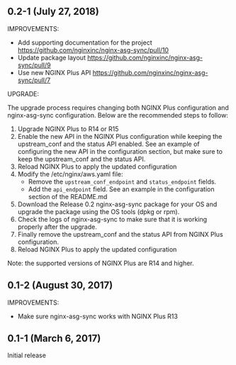 ## 0.2-1 (July 27, 2018)

IMPROVEMENTS:

* Add supporting documentation for the project https://github.com/nginxinc/nginx-asg-sync/pull/10
* Update package layout https://github.com/nginxinc/nginx-asg-sync/pull/9
* Use new NGINX Plus API https://github.com/nginxinc/nginx-asg-sync/pull/7

UPGRADE:

The upgrade process requires changing both NGINX Plus configuration and nginx-asg-sync configuration. Below are the recommended steps to follow:

1. Upgrade NGINX Plus to R14 or R15
2. Enable the new API in the NGINX Plus configuration while keeping the upstream_conf and the status API enabled. See an example of configuring the new API in the configuration section, but make sure to keep the upstream_conf and the status API.
3. Reload NGINX Plus to apply the updated configuration
4. Modify the /etc/nginx/aws.yaml file:
    * Remove the `upstream_conf_endpoint` and `status_endpoint` fields.
    * Add the `api_endpoint` field. See an example in the configuration section of the README.md
5. Download the Release 0.2 nginx-asg-sync package for your OS and upgrade the package using the OS tools (dpkg or rpm).
6. Check the logs of nginx-asg-sync to make sure that it is working properly after the upgrade.
7. Finally remove the upstream_conf and the status API from NGINX Plus configuration.
8. Reload NGINX Plus to apply the updated configuration

Note: the supported versions of NGINX Plus are R14 and higher.

## 0.1-2 (August 30, 2017)

IMPROVEMENTS:

* Make sure nginx-asg-sync works with NGINX Plus R13


## 0.1-1 (March 6, 2017)

Initial release

